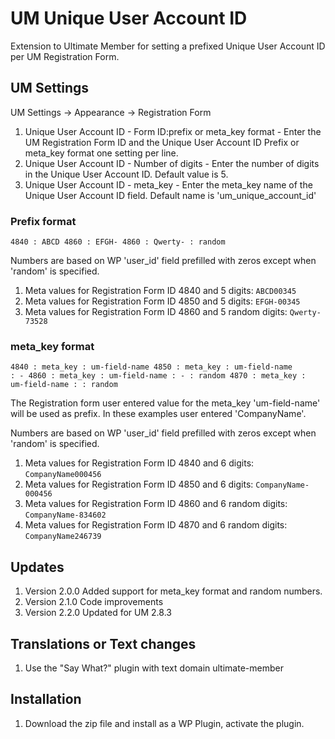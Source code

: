 # UM Unique User Account ID
Extension to Ultimate Member for setting a prefixed Unique User Account ID per UM Registration Form.

## UM Settings
UM Settings -> Appearance -> Registration Form
1. Unique User Account ID - Form ID:prefix or meta_key format - Enter the UM Registration Form ID and the Unique User Account ID Prefix or meta_key format one setting per line.
2. Unique User Account ID - Number of digits - Enter the number of digits in the Unique User Account ID. Default value is 5.
3. Unique User Account ID - meta_key - Enter the meta_key name of the Unique User Account ID field. Default name is 'um_unique_account_id'

### Prefix format
<code>4840 : ABCD
4860 : EFGH-
4860 : Qwerty- : random
</code>

Numbers are based on WP 'user_id' field prefilled with zeros except when 'random' is specified.
1. Meta values for Registration Form ID 4840 and 5 digits: <code>ABCD00345</code> 
2. Meta values for Registration Form ID 4850 and 5 digits: <code>EFGH-00345</code>
3. Meta values for Registration Form ID 4860 and 5 random digits: <code>Qwerty-73528</code>

### meta_key format
<code>4840 : meta_key : um-field-name
4850 : meta_key : um-field-name : - 
4860 : meta_key : um-field-name : - : random
4870 : meta_key : um-field-name : : random
</code>

The Registration form user entered value for the meta_key 'um-field-name' will be used as prefix. In these examples user entered 'CompanyName'.

Numbers are based on  WP 'user_id' field prefilled with zeros except when 'random' is specified.
1. Meta values for Registration Form ID 4840 and 6 digits: <code>CompanyName000456</code>
2. Meta values for Registration Form ID 4850 and 6 digits: <code>CompanyName-000456</code>
3. Meta values for Registration Form ID 4860 and 6 random digits: <code>CompanyName-834602</code>
4. Meta values for Registration Form ID 4870 and 6 random digits: <code>CompanyName246739</code>

## Updates
1. Version 2.0.0 Added support for meta_key format and random numbers.
2. Version 2.1.0 Code improvements
3. Version 2.2.0 Updated for UM 2.8.3

## Translations or Text changes
1. Use the "Say What?" plugin with text domain ultimate-member

## Installation
1. Download the zip file and install as a WP Plugin, activate the plugin.
